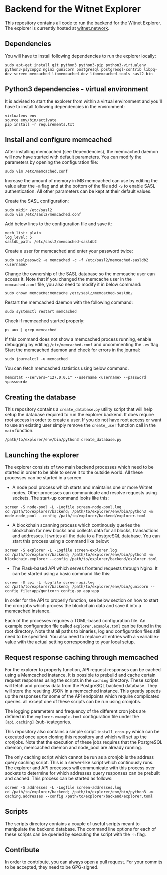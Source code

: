 # Backend for the Witnet Explorer
This repository contains all code to run the backend for the Witnet Explorer. The explorer is currently hosted at [witnet.network](https://witnet.network).

## Dependencies

You will have to install following dependencies to run the explorer locally:
```
sudo apt-get install git python3 python3-pip python3-virtualenv python3-psycopg2 nginx gunicorn postgresql postgresql-contrib libpq-dev screen memcached libmemcached-dev libmemcached-tools sasl2-bin
```

## Python3 dependencies - virtual environment

It is advised to start the explorer from within a virtual environment and you'll have to install following dependencies in the environment:
```
virtualenv env
source env/bin/activate
pip install -r requirements.txt
```

## Install and configure memcached

After installing memcached (see Dependencies), the memcached daemon will now have started with default parameters. You can modify the parameters by opening the configuration file:
```
sudo vim /etc/memcached.conf
```

Increase the amount of memory in MB memcached can use by editing the value after the `-m` flag and at the bottom of the file add `-S` to enable SASL authentication. All other parameters can be kept at their default values.

Create the SASL configuration:
```
sudo mkdir /etc/sasl2
sudo vim /etc/sasl2/memcached.conf
```

Add below lines to the configuration file and save it:
```
mech_list: plain
log_level: 5
sasldb_path: /etc/sasl2/memcached-sasldb2
```

Create a user for memcached and enter your password twice:
```
sudo saslpasswd2 -a memcached -c -f /etc/sasl2/memcached-sasldb2 <username>
```

Change the ownership of the SASL database so the memcache user can access it. Note that if you changed the memcache user in the `memcached.conf` file, you also need to modify it in below command:
```
sudo chown memcache:memcache /etc/sasl2/memcached-sasldb2
```

Restart the memcached daemon with the following command:
```
sudo systemctl restart memcached
```

Check if memcached started properly:
```
ps aux | grep memcached
```

If this command does not show a memcached process running, enable debugging by editing `/etc/memcached.conf` and uncommenting the `-vv` flag. Start the memcached daemon and check for errors in the journal:
```
sudo journalctl -u memcached
```

You can fetch memcached statistics using below command.
```
memcstat --servers="127.0.0.1" --username <username> --password <password>
```

## Creating the database

This repository contains a `create_database.py` utility script that will help setup the database required to run the explorer backend. It does require root access in order to create a user. If you do not have root access or want to use an existing user simply remove the `create_user` function call in the `main` function.
```
/path/to/explorer/env/bin/python3 create_database.py
```

## Launching the explorer

The explorer consists of two main backend processes which need to be started in order to be able to serve it to the outside world. All these processes can be started in a screen.

- A node pool process which starts and maintains one or more Witnet nodes. Other processes can communicate and resolve requests using sockets. The start-up command looks like this:
```
screen -S node-pool -L -Logfile screen-node-pool.log
cd /path/to/explorer/backend; /path/to/explorer/env/bin/python3 -m node.node_pool --config /path/to/explorer/backend/explorer.toml
```
- A blockchain scanning process which continously queries the blockchain for new blocks and collects data for all blocks, transactions and addresses. It writes all the data to a PostgreSQL database. You can start this process using a command like below:
```
screen -S explorer -L -Logfile screen-explorer.log
cd /path/to/explorer/backend; /path/to/explorer/env/bin/python3 -m blockchain.explorer --config /path/to/explorer/backend/explorer.toml
```
- The Flask-based API which serves frontend requests through Nginx. It can be started using a basic command like this:
```
screen -S api -L -Logfile screen-api.log
cd /path/to/explorer/backend; /path/to/explorer/env/bin/gunicorn --config file:app/gunicorn_config.py app:app
```
In order for the API to properly function, see below section on how to start the cron jobs which process the blockchain data and save it into a memcached instance.

Each of the processes requires a TOML-based configuration file. An example configuration file called `explorer.example.toml` can be found in the root directory. Note that all paths to binaries, log and configuration files still need to be specified. You also need to replace all entries with a &lt;variable&gt; value with the actual setting corresponding to your local setup.

## Request response caching through memcached

For the explorer to properly function, API request responses can be cached using a Memcached instance. It is possible to prebuild and cache certain request responses using the scripts in the `caching` directory. These scripts will fetch and process data from the PostgreSQL backend database. They will store the resulting JSON in a memcached instance. This greatly speeds up the responses for some of the API endpoints which require complicated queries. all except one of these scripts can be run using cronjobs.

The logging parameters and frequency of the different cron jobs are defined in the `explorer.example.toml` configuration file under the `[api.caching]` (sub-)categories.

This repository also contains a simple script `install_cron.py` which can be executed once upon cloning this repository and which will set up the cronjobs. Note that the execution of these jobs requires that the PostgreSQL daemon, memcached daemon and node_pool are already running.

The only caching script which cannot be run as a cronjob is the address query caching script. This is a server-like script which continously runs. The explorer and API processes will communicate with this process over sockets to determine for which addresses query responses can be prebuilt and cached. This process can be started as follows:
```
screen -S addresses -L -Logfile screen-addresses.log
cd /path/to/explorer/backend; /path/to/explorer/env/bin/python3 -m caching.addresses --config /path/to/explorer/backend/explorer.toml
```

## Scripts

The scripts directory contains a couple of useful scripts meant to manipulate the backend database. The command line options for each of these scripts can be queried by executing the script with the `-h` flag.

## Contribute

In order to contribute, you can always open a pull request. For your commits to be accepted, they need to be GPG-signed.
